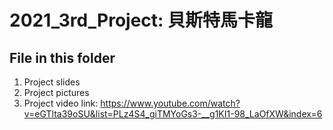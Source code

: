 # 2021_3rd_Project: 貝斯特馬卡龍
## File in this folder
1. Project slides
2. Project pictures
3. Project video link: https://www.youtube.com/watch?v=eGTlta39oSU&list=PLz4S4_giTMYoGs3-__g1KI1-98_LaOfXW&index=6
